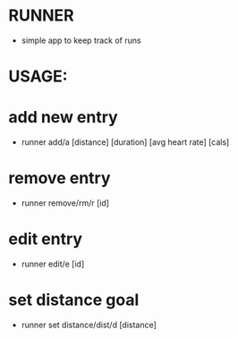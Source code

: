 # RUNNER

* simple app to keep track of runs

USAGE:
===============
# add new entry
* runner add/a [distance] [duration] [avg heart rate] [cals]

# remove entry
* runner remove/rm/r [id]

# edit entry
* runner edit/e [id]

# set distance goal
* runner set distance/dist/d [distance]

